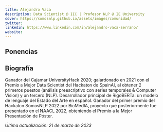 ```yaml
---
title: Alejandro Vaca 
description: Data Scientist @ IIC | Profesor NLP @ IE University
cover: https://somosnlp.github.io/assets/images/comunidad/
twitter: 
linkedin: https://www.linkedin.com/in/alejandro-vaca-serrano/
website: 
---
```


## Ponencias

## Biografía
Ganador del Cajamar UniversityHack 2020; galardonado en 2021 con el Premio a Mejor Data Scientist del Hackaton de SpainAI, al obtener 2 primeros puestos (análisis preescriptivo con series temporales & Computer Vision) y un tercero (NLP). Desarrollador principal de RigoBERTa: un modelo de lenguaje del Estado del Arte en español. Ganador del primer premio del Hackaton SomosNLP 2022 por BioMedIA, proyecto que posteriormente fue presentado en el NAACL 2022, obteniendo el Premio a la Mejor Presentación de Póster. 

*Última actualización: 21 de marzo de 2023*
